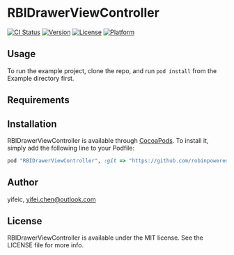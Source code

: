 # RBIDrawerViewController

[![CI Status](http://img.shields.io/travis/yifeic/RBIDrawerViewController.svg?style=flat)](https://travis-ci.org/yifeic/RBIDrawerViewController)
[![Version](https://img.shields.io/cocoapods/v/RBIDrawerViewController.svg?style=flat)](http://cocoapods.org/pods/RBIDrawerViewController)
[![License](https://img.shields.io/cocoapods/l/RBIDrawerViewController.svg?style=flat)](http://cocoapods.org/pods/RBIDrawerViewController)
[![Platform](https://img.shields.io/cocoapods/p/RBIDrawerViewController.svg?style=flat)](http://cocoapods.org/pods/RBIDrawerViewController)

## Usage

To run the example project, clone the repo, and run `pod install` from the Example directory first.

## Requirements

## Installation

RBIDrawerViewController is available through [CocoaPods](http://cocoapods.org). To install
it, simply add the following line to your Podfile:

```ruby
pod "RBIDrawerViewController", :git => "https://github.com/robinpowered/RBIDrawerViewController"
```

## Author

yifeic, yifei.chen@outlook.com

## License

RBIDrawerViewController is available under the MIT license. See the LICENSE file for more info.
